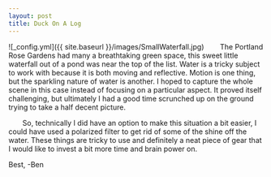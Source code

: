 ```yaml
---
layout: post
title: Duck On A Log
---
```


![_config.yml]({{ site.baseurl }}/images/SmallWaterfall.jpg)
&nbsp;&nbsp;&nbsp;&nbsp;&nbsp;&nbsp; The Portland Rose Gardens had many a breathtaking green space, this sweet little waterfall out of a pond was near the top of the list. Water is a tricky subject to work with because it is both moving and reflective. Motion is one thing, but the sparkling nature of water is another. I hoped to capture the whole scene in this case instead of focusing on a particular aspect. It proved itself challenging, but ultimately I had a good time scrunched up on the ground trying to take a half decent picture. 

&nbsp;&nbsp;&nbsp;&nbsp;&nbsp;&nbsp; So, technically I did have an option to make this situation a bit easier, I could have used a polarized filter to get rid of some of the shine off the water. These things are tricky to use and definitely a neat piece of gear that I would like to invest a bit more time and brain power on. 

Best,
-Ben


